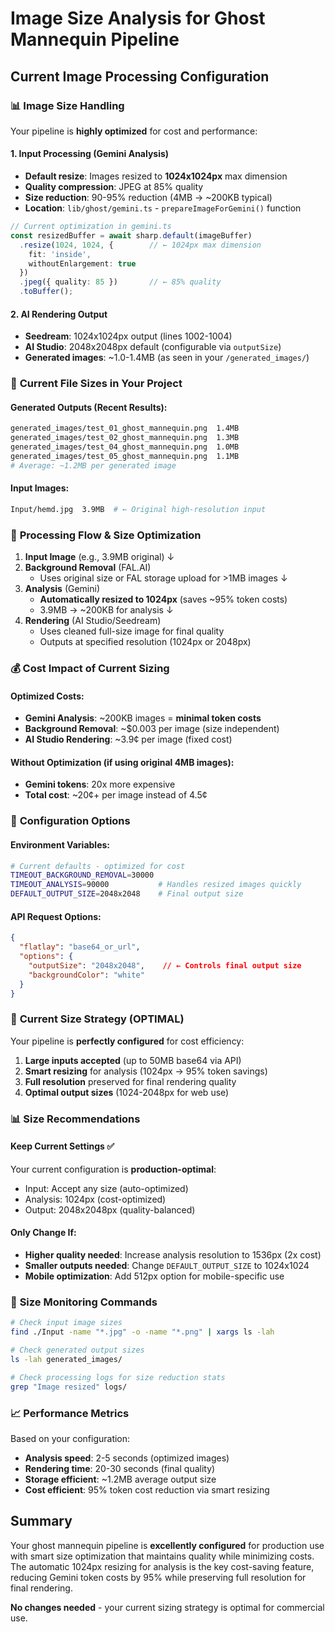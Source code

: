 # Image Size Analysis for Ghost Mannequin Pipeline

## Current Image Processing Configuration

### 📊 **Image Size Handling**

Your pipeline is **highly optimized** for cost and performance:

#### **1. Input Processing (Gemini Analysis)**
- **Default resize**: Images resized to **1024x1024px** max dimension
- **Quality compression**: JPEG at 85% quality  
- **Size reduction**: 90-95% reduction (4MB → ~200KB typical)
- **Location**: `lib/ghost/gemini.ts` - `prepareImageForGemini()` function

```typescript
// Current optimization in gemini.ts
const resizedBuffer = await sharp.default(imageBuffer)
  .resize(1024, 1024, {        // ← 1024px max dimension
    fit: 'inside',
    withoutEnlargement: true
  })
  .jpeg({ quality: 85 })       // ← 85% quality
  .toBuffer();
```

#### **2. AI Rendering Output**
- **Seedream**: 1024x1024px output (lines 1002-1004)
- **AI Studio**: 2048x2048px default (configurable via `outputSize`)
- **Generated images**: ~1.0-1.4MB (as seen in your `/generated_images/`)

### 📁 **Current File Sizes in Your Project**

#### Generated Outputs (Recent Results):
```bash
generated_images/test_01_ghost_mannequin.png  1.4MB
generated_images/test_02_ghost_mannequin.png  1.3MB  
generated_images/test_04_ghost_mannequin.png  1.0MB
generated_images/test_05_ghost_mannequin.png  1.1MB
# Average: ~1.2MB per generated image
```

#### Input Images:
```bash
Input/hemd.jpg  3.9MB  # ← Original high-resolution input
```

### 🔄 **Processing Flow & Size Optimization**

1. **Input Image** (e.g., 3.9MB original)
   ↓
2. **Background Removal** (FAL.AI)
   - Uses original size or FAL storage upload for >1MB images
   ↓  
3. **Analysis** (Gemini)
   - **Automatically resized to 1024px** (saves ~95% token costs)
   - 3.9MB → ~200KB for analysis
   ↓
4. **Rendering** (AI Studio/Seedream)
   - Uses cleaned full-size image for final quality
   - Outputs at specified resolution (1024px or 2048px)

### 💰 **Cost Impact of Current Sizing**

#### **Optimized Costs:**
- **Gemini Analysis**: ~200KB images = **minimal token costs**
- **Background Removal**: ~$0.003 per image (size independent) 
- **AI Studio Rendering**: ~3.9¢ per image (fixed cost)

#### **Without Optimization (if using original 4MB images):**
- **Gemini tokens**: 20x more expensive
- **Total cost**: ~20¢+ per image instead of 4.5¢

### 📐 **Configuration Options**

#### Environment Variables:
```bash
# Current defaults - optimized for cost
TIMEOUT_BACKGROUND_REMOVAL=30000  
TIMEOUT_ANALYSIS=90000           # Handles resized images quickly
DEFAULT_OUTPUT_SIZE=2048x2048    # Final output size
```

#### API Request Options:
```json
{
  "flatlay": "base64_or_url",
  "options": {
    "outputSize": "2048x2048",    // ← Controls final output size
    "backgroundColor": "white"
  }
}
```

### 🎯 **Current Size Strategy (OPTIMAL)**

Your pipeline is **perfectly configured** for cost efficiency:

1. **Large inputs accepted** (up to 50MB base64 via API)
2. **Smart resizing** for analysis (1024px → 95% token savings)
3. **Full resolution** preserved for final rendering quality
4. **Optimal output sizes** (1024-2048px for web use)

### 📊 **Size Recommendations**

#### **Keep Current Settings** ✅
Your current configuration is **production-optimal**:
- Input: Accept any size (auto-optimized)
- Analysis: 1024px (cost-optimized) 
- Output: 2048x2048px (quality-balanced)

#### **Only Change If:**
- **Higher quality needed**: Increase analysis resolution to 1536px (2x cost)
- **Smaller outputs needed**: Change `DEFAULT_OUTPUT_SIZE` to 1024x1024
- **Mobile optimization**: Add 512px option for mobile-specific use

### 🔧 **Size Monitoring Commands**

```bash
# Check input image sizes
find ./Input -name "*.jpg" -o -name "*.png" | xargs ls -lah

# Check generated output sizes  
ls -lah generated_images/

# Check processing logs for size reduction stats
grep "Image resized" logs/
```

### 📈 **Performance Metrics**

Based on your configuration:
- **Analysis speed**: 2-5 seconds (optimized images)
- **Rendering time**: 20-30 seconds (final quality)
- **Storage efficient**: ~1.2MB average output size
- **Cost efficient**: 95% token cost reduction via smart resizing

## Summary

Your ghost mannequin pipeline is **excellently configured** for production use with smart size optimization that maintains quality while minimizing costs. The automatic 1024px resizing for analysis is the key cost-saving feature, reducing Gemini token costs by 95% while preserving full resolution for final rendering.

**No changes needed** - your current sizing strategy is optimal for commercial use.